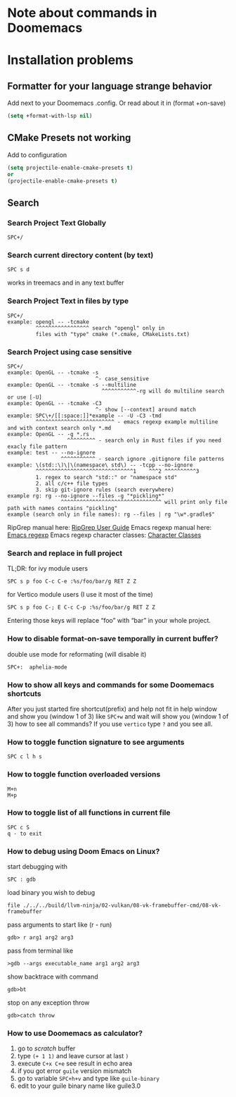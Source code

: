 # Note about commands in Doomemacs
# Installation problems
## Formatter for your language strange behavior
Add next to your Doomemacs .config. Or read about it in (format +on-save)
```lisp
(setq +format-with-lsp nil)
```
## CMake Presets not working
Add to configuration
```lisp
(setq projectile-enable-cmake-presets t)
or
(projectile-enable-cmake-presets t)
```
## Search

### Search Project Text Globally
```SPC+/```

### Search current directory content (by text)
```emacs
SPC s d
```
works in treemacs and in any text buffer

### Search Project Text in files by type
```
SPC+/
example: opengl -- -tcmake
         ^^^^^^^^^^^^^^^^^ search "opengl" only in 
         files with "type" cmake (*.cmake, CMakeLists.txt)
```
        
### Search Project using case sensitive
```
SPC+/
example: OpenGL -- -tcmake -s
                            ^- case_sensitive
example: OpenGL -- -tcmake -s --multiline
                              ^^^^^^^^^^^-rg will do multiline search or use [-U]
example: OpenGL -- -tcmake -C3
                            ^- show [--context] around match
example: SPC\+/[[:space:]]*example -- -U -C3 -tmd
         ^^^^^^^^^^^^^^^^^^^^^^^^^ - emacs regexp example multiline and with context search only *.md
example: OpenGL -- -g *.rs
                   ^^^^^^^^^ - search only in Rust files if you need exacly file pattern
example: test -- --no-ignore
                 ^^^^^^^^^^^ - search ignore .gitignore file patterns
example: \(std::\)\|\(namespace\ std\) -- -tcpp --no-ignore
         ^^^^^^^^^^^^^^^^^^^^^^^^^^^^^^^1    ^^^2 ^^^^^^^^^^3
         1. regex to search "std::" or "namespace std"
         2. all c/c++ file types
         3. skip git-ignore rules (search everywhere)
example rg: rg --no-ignore --files -g "*pickling*"
                 ^^^^^^^^^^^^^^^^^^^^^^^^^^^^^^^^ will print only file path with names contains "pickling"
example (search only in file names): rg --files | rg "\w*.gradle$"
```
RipGrep manual here: 
[RipGrep User Guide](https://github.com/BurntSushi/ripgrep/blob/master/GUIDE.md)
Emacs regexp manual here:
[Emacs regexp](https://www.gnu.org/software/emacs/manual/html_node/emacs/Regexps.html)
Emacs regexp character classes:
[Character Classes](https://www.gnu.org/software/emacs/manual/html_node/elisp/Char-Classes.html)

### Search and replace in full project
TL;DR:
for ivy module users
```
SPC s p foo C-c C-e :%s/foo/bar/g RET Z Z
```
for Vertico module users (I use it most of the time)
```
SPC s p foo C-; E C-c C-p :%s/foo/bar/g RET Z Z
```
Entering those keys will replace “foo” with “bar” in your whole project. 

### How to disable format-on-save temporally in current buffer?
double use mode for reformating (will disable it)
```emacs
SPC+:  aphelia-mode
```
### How to show all keys and commands for some Doomemacs shortcuts
After you just started fire shortcut(prefix) and help not fit in help window and show you
(window 1 of 3)
like ```SPC+w``` and wait will show you (window 1 of 3) how to see all commands?
If you use ```vertico``` type ```?``` and you see all.


### How to toggle function signature to see arguments
```emacs
SPC c l h s
```
### How to toggle function overloaded versions
```emacs
M+n
M+p
```
### How to toggle list of all functions in current file
```emacs
SPC c S
q - to exit
```
### How to debug using Doom Emacs on Linux?
start debugging with
```emacs
SPC : gdb
```
load binary you wish to debug
```emacs
file ./../../build/llvm-ninja/02-vulkan/08-vk-framebuffer-cmd/08-vk-framebuffer
```
pass arguments to start like (r - run)
```emacs
gdb> r arg1 arg2 arg3
```
pass from terminal like
```emacs
>gdb --args executable_name arg1 arg2 arg3
```
show backtrace with command
```emacs
gdb>bt
```
stop on any exception throw 
```emacs
gdb>catch throw
```
### How to use Doomemacs as calculator?
1. go to *scratch* buffer
2. type `(+ 1 1)` and leave cursor at last `)`
3. execute `C+x C+e` see result in echo area
4. if you got error `guile` version mismatch
5. go to variable `SPC+h+v` and type like `guile-binary`
6. edit to your guile binary name like guile3.0
